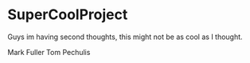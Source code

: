 # SuperCoolProject

Guys im having second thoughts, this might not be as cool as I thought.

Mark Fuller
Tom Pechulis

